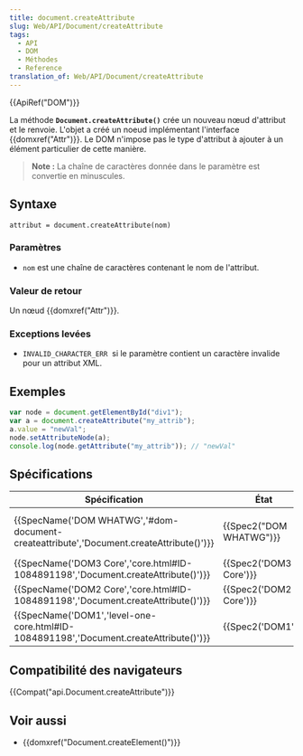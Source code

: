 ```yaml
---
title: document.createAttribute
slug: Web/API/Document/createAttribute
tags:
  - API
  - DOM
  - Méthodes
  - Reference
translation_of: Web/API/Document/createAttribute
---
```

{{ApiRef("DOM")}}

La méthode **`Document.createAttribute()`** crée un nouveau nœud d'attribut et le renvoie. L'objet a créé un noeud implémentant l'interface {{domxref("Attr")}}. Le DOM n'impose pas le type d'attribut à ajouter à un élément particulier de cette manière.

> **Note :** La chaîne de caractères donnée dans le paramètre est convertie en minuscules.

## Syntaxe

    attribut = document.createAttribute(nom)

### Paramètres

- `nom` est une chaîne de caractères contenant le nom de l'attribut.

### Valeur de retour

Un nœud {{domxref("Attr")}}.

### Exceptions levées

- `INVALID_CHARACTER_ERR`  si le paramètre contient un caractère invalide pour un attribut XML.

## Exemples

```js
var node = document.getElementById("div1");
var a = document.createAttribute("my_attrib");
a.value = "newVal";
node.setAttributeNode(a);
console.log(node.getAttribute("my_attrib")); // "newVal"
```

## Spécifications

| Spécification                                                                                                        | État                             | Commentaires                                        |
| -------------------------------------------------------------------------------------------------------------------- | -------------------------------- | --------------------------------------------------- |
| {{SpecName('DOM WHATWG','#dom-document-createattribute','Document.createAttribute()')}} | {{Spec2("DOM WHATWG")}} | Comportement précis avec des caractères majuscules. |
| {{SpecName('DOM3 Core','core.html#ID-1084891198','Document.createAttribute()')}}         | {{Spec2('DOM3 Core')}}     | Pas de modification.                                |
| {{SpecName('DOM2 Core','core.html#ID-1084891198','Document.createAttribute()')}}         | {{Spec2('DOM2 Core')}}     | Pas de modification.                                |
| {{SpecName('DOM1','level-one-core.html#ID-1084891198','Document.createAttribute()')}}     | {{Spec2('DOM1')}}         | Définition initiale.                                |

## Compatibilité des navigateurs

{{Compat("api.Document.createAttribute")}}

## Voir aussi

- {{domxref("Document.createElement()")}}
